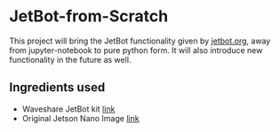 # JetBot-from-Scratch
This project will bring the JetBot functionality given by [jetbot.org](http://jetbot.org/master/), away from jupyter-notebook to pure python form. It will also introduce new functionality in the future as well. 

## Ingredients used
* Waveshare JetBot kit [link](https://www.waveshare.com/catalog/product/view/id/3755)
* Original Jetson Nano Image [link](https://developer.nvidia.com/embedded/learn/get-started-jetson-nano-devkit)
